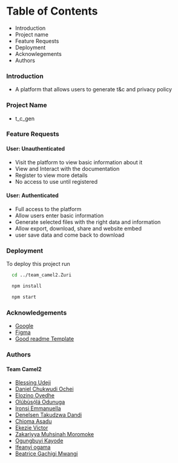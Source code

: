 # Table of Contents
- Introduction
- Project name
- Feature Requests
- Deployment
- Acknowlegements
- Authors



### Introduction
- A platform that allows users to generate t&c and privacy policy

### Project Name
- t_c_gen

### Feature Requests

#### User: Unauthenticated
- Visit the platform to view basic information about it
- View and Interact with the documentation
- Register to view more details
- No access to use until registered
#### User: Authenticated
- Full access to the platform
- Allow users enter basic information
- Generate selected files with the right data and information
- Allow export, download, share and website embed
-  user save data and come back to download


### Deployment

To deploy this project run

```bash
  cd ../team_camel2.Zuri
```
```bash
  npm install
```
```bash
  npm start
```


### Acknowledgements

 - [Google](https://www.google.com/)
 - [Figma](https://www.figma.com/)
 - [Good readme Template](https://bulldogjob.com/news/449-how-to-write-a-good-readme-for-your-github-project)


### Authors

#### Team Camel2

- [Blessing Udeji](https://github.com/blessingudeji)
- [Daniel Chukwudi Ochei](https://www.behance.net/danielochei1)
- [Elozino Ovedhe](https://github.com/Elozino)
- [Olúbùsọ́lá Odunuga](https://github.com/olubusolami)
- [Ironsi Emmanuella](https://www.behance.net/emmanueironsi )
- [Denelsen Takudzwa Dandi](https://www.behance.net/de_Nelsen_zw)
- [Chioma Asadu](https://www.behance.net/chiomaasadu)
- [Ekezie Victor](https://github.com/Ekezie-Victor)
- [Zakariyya Muhsinah Moromoke](https://github.com/MUHZAK1)
- [Ogungbuyi Kayode]()
- [Ifeanyi ogama]()
- [Beatrice Gachigi Mwangi]()
